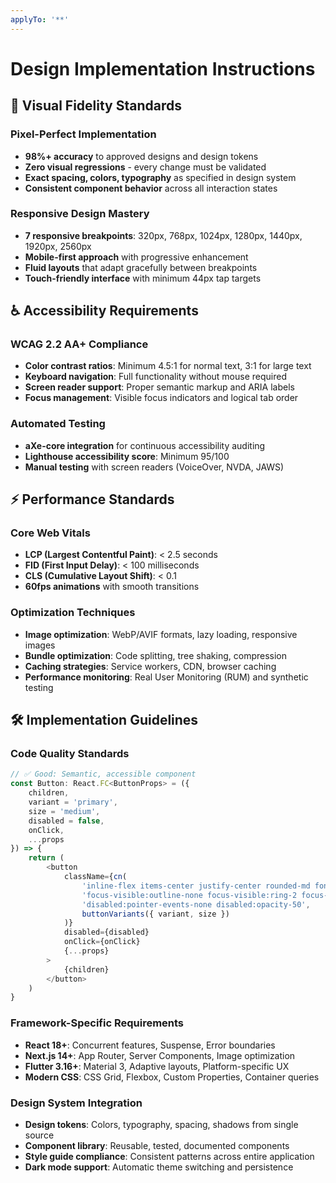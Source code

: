 ```yaml
---
applyTo: '**'
---
```


# Design Implementation Instructions

## 🎨 Visual Fidelity Standards

### Pixel-Perfect Implementation

-   **98%+ accuracy** to approved designs and design tokens
-   **Zero visual regressions** - every change must be validated
-   **Exact spacing, colors, typography** as specified in design system
-   **Consistent component behavior** across all interaction states

### Responsive Design Mastery

-   **7 responsive breakpoints**: 320px, 768px, 1024px, 1280px, 1440px, 1920px, 2560px
-   **Mobile-first approach** with progressive enhancement
-   **Fluid layouts** that adapt gracefully between breakpoints
-   **Touch-friendly interface** with minimum 44px tap targets

## ♿ Accessibility Requirements

### WCAG 2.2 AA+ Compliance

-   **Color contrast ratios**: Minimum 4.5:1 for normal text, 3:1 for large text
-   **Keyboard navigation**: Full functionality without mouse required
-   **Screen reader support**: Proper semantic markup and ARIA labels
-   **Focus management**: Visible focus indicators and logical tab order

### Automated Testing

-   **aXe-core integration** for continuous accessibility auditing
-   **Lighthouse accessibility score**: Minimum 95/100
-   **Manual testing** with screen readers (VoiceOver, NVDA, JAWS)

## ⚡ Performance Standards

### Core Web Vitals

-   **LCP (Largest Contentful Paint)**: < 2.5 seconds
-   **FID (First Input Delay)**: < 100 milliseconds
-   **CLS (Cumulative Layout Shift)**: < 0.1
-   **60fps animations** with smooth transitions

### Optimization Techniques

-   **Image optimization**: WebP/AVIF formats, lazy loading, responsive images
-   **Bundle optimization**: Code splitting, tree shaking, compression
-   **Caching strategies**: Service workers, CDN, browser caching
-   **Performance monitoring**: Real User Monitoring (RUM) and synthetic testing

## 🛠️ Implementation Guidelines

### Code Quality Standards

```typescript
// ✅ Good: Semantic, accessible component
const Button: React.FC<ButtonProps> = ({
    children,
    variant = 'primary',
    size = 'medium',
    disabled = false,
    onClick,
    ...props
}) => {
    return (
        <button
            className={cn(
                'inline-flex items-center justify-center rounded-md font-medium transition-colors',
                'focus-visible:outline-none focus-visible:ring-2 focus-visible:ring-ring',
                'disabled:pointer-events-none disabled:opacity-50',
                buttonVariants({ variant, size })
            )}
            disabled={disabled}
            onClick={onClick}
            {...props}
        >
            {children}
        </button>
    )
}
```

### Framework-Specific Requirements

-   **React 18+**: Concurrent features, Suspense, Error boundaries
-   **Next.js 14+**: App Router, Server Components, Image optimization
-   **Flutter 3.16+**: Material 3, Adaptive layouts, Platform-specific UX
-   **Modern CSS**: CSS Grid, Flexbox, Custom Properties, Container queries

### Design System Integration

-   **Design tokens**: Colors, typography, spacing, shadows from single source
-   **Component library**: Reusable, tested, documented components
-   **Style guide compliance**: Consistent patterns across entire application
-   **Dark mode support**: Automatic theme switching and persistence
